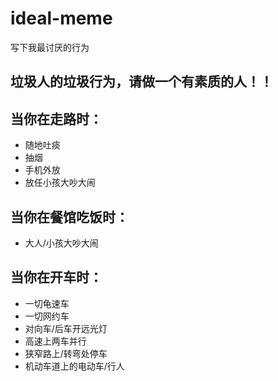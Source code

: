 # ideal-meme
写下我最讨厌的行为
## **垃圾人的垃圾行为，请做一个有素质的人！！**

## 当你在走路时： 
- 随地吐痰
- 抽烟
- 手机外放
- 放任小孩大吵大闹
## 当你在餐馆吃饭时：
- 大人/小孩大吵大闹
## 当你在开车时：
- 一切龟速车
- 一切网约车
- 对向车/后车开远光灯
- 高速上两车并行
- 狭窄路上/转弯处停车
- 机动车道上的电动车/行人
